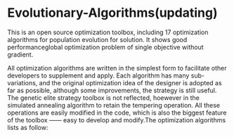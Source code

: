 # Evolutionary-Algorithms(updating)
This is an open source optimization toolbox, including 17 optimization algorithms for population evolution for solution. It shows good performanceglobal optimization problem of single objective without gradient.

 All optimization algorithms are written in the simplest form to facilitate other developers to supplement and apply. Each algorithm has many sub-variations, and the original optimization idea of the designer is adopted as far as possible, although some improvements, the strategy is still useful. The genetic elite strategy toolbox is not reflected, hoewever in the simulated annealing algorithm to retain the tempering operation. All these operations are easily modified in the code, which is also the biggest feature of the toolbox —— easy to develop and modify.The optimization algorithms lists as follow:
 
 
 
 

